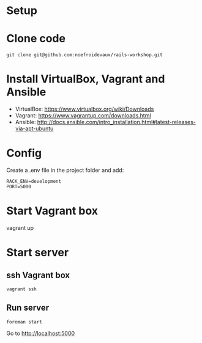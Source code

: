 # Setup

# Clone code

    git clone git@github.com:noefroidevaux/rails-workshop.git

# Install VirtualBox, Vagrant and Ansible
* VirtualBox: https://www.virtualbox.org/wiki/Downloads
* Vagrant: https://www.vagrantup.com/downloads.html
* Ansible: http://docs.ansible.com/intro_installation.html#latest-releases-via-apt-ubuntu

# Config
Create a .env file in the project folder and add:

    RACK_ENV=development
    PORT=5000

# Start Vagrant box
vagrant up

# Start server

## ssh Vagrant box

    vagrant ssh

## Run server

    foreman start

Go to [http://localhost:5000](http://localhost:5000)
